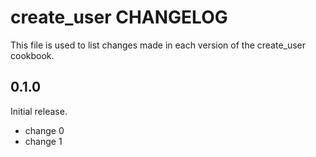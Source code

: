 # create_user CHANGELOG

This file is used to list changes made in each version of the create_user cookbook.

## 0.1.0

Initial release.

- change 0
- change 1
